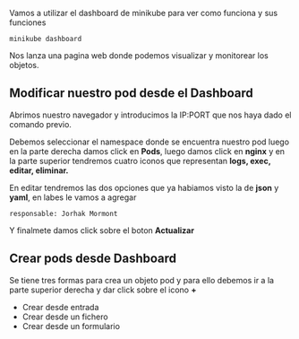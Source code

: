 Vamos a utilizar el dashboard de minikube para ver como funciona y sus funciones

```
minikube dashboard
```

Nos lanza una pagina web donde podemos visualizar y monitorear los objetos.

## Modificar nuestro pod desde el Dashboard

Abrimos nuestro navegador y introducimos la IP:PORT que nos haya dado el comando previo.

Debemos seleccionar el namespace donde se encuentra nuestro pod luego en la parte derecha damos click en **Pods**, luego damos click en **nginx** y en la parte superior tendremos cuatro iconos que representan __logs, exec, editar, eliminar.__

En editar tendremos las dos opciones que ya habiamos visto la de **json** y **yaml**, en labes le vamos a agregar 

```
responsable: Jorhak Mormont
```

Y finalmete damos click sobre el boton **Actualizar**

## Crear pods desde Dashboard

Se tiene tres formas para crea un objeto pod y para ello debemos ir a la parte superior derecha y dar click sobre el icono **+**
- Crear desde entrada
- Crear desde un fichero
- Crear desde un formulario
